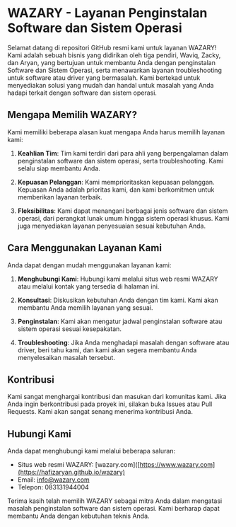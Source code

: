 # WAZARY - Layanan Penginstalan Software dan Sistem Operasi

Selamat datang di repositori GitHub resmi kami untuk layanan WAZARY! Kami adalah sebuah bisnis yang didirikan oleh tiga pendiri, Waviq, Zacky, dan Aryan, yang bertujuan untuk membantu Anda dengan penginstalan Software dan Sistem Operasi, serta menawarkan layanan troubleshooting untuk software atau driver yang bermasalah. Kami bertekad untuk menyediakan solusi yang mudah dan handal untuk masalah yang Anda hadapi terkait dengan software dan sistem operasi.

## Mengapa Memilih WAZARY?

Kami memiliki beberapa alasan kuat mengapa Anda harus memilih layanan kami:

1. **Keahlian Tim**: Tim kami terdiri dari para ahli yang berpengalaman dalam penginstalan software dan sistem operasi, serta troubleshooting. Kami selalu siap membantu Anda.

2. **Kepuasan Pelanggan**: Kami memprioritaskan kepuasan pelanggan. Kepuasan Anda adalah prioritas kami, dan kami berkomitmen untuk memberikan layanan terbaik.

3. **Fleksibilitas**: Kami dapat menangani berbagai jenis software dan sistem operasi, dari perangkat lunak umum hingga sistem operasi khusus. Kami juga menyediakan layanan penyesuaian sesuai kebutuhan Anda.

## Cara Menggunakan Layanan Kami

Anda dapat dengan mudah menggunakan layanan kami:

1. **Menghubungi Kami**: Hubungi kami melalui situs web resmi WAZARY atau melalui kontak yang tersedia di halaman ini.

2. **Konsultasi**: Diskusikan kebutuhan Anda dengan tim kami. Kami akan membantu Anda memilih layanan yang sesuai.

3. **Penginstalan**: Kami akan mengatur jadwal penginstalan software atau sistem operasi sesuai kesepakatan.

4. **Troubleshooting**: Jika Anda menghadapi masalah dengan software atau driver, beri tahu kami, dan kami akan segera membantu Anda menyelesaikan masalah tersebut.

## Kontribusi

Kami sangat menghargai kontribusi dan masukan dari komunitas kami. Jika Anda ingin berkontribusi pada proyek ini, silakan buka Issues atau Pull Requests. Kami akan sangat senang menerima kontribusi Anda.

## Hubungi Kami

Anda dapat menghubungi kami melalui beberapa saluran:

- Situs web resmi WAZARY: [wazary.com]([https://www.wazary.com](https://hafizaryan.github.io/wazary)
- Email: [info@wazary.com](mailto:wazaryx@gmail.com)
- Telepon: 083131944004

Terima kasih telah memilih WAZARY sebagai mitra Anda dalam mengatasi masalah penginstalan software dan sistem operasi. Kami berharap dapat membantu Anda dengan kebutuhan teknis Anda.
